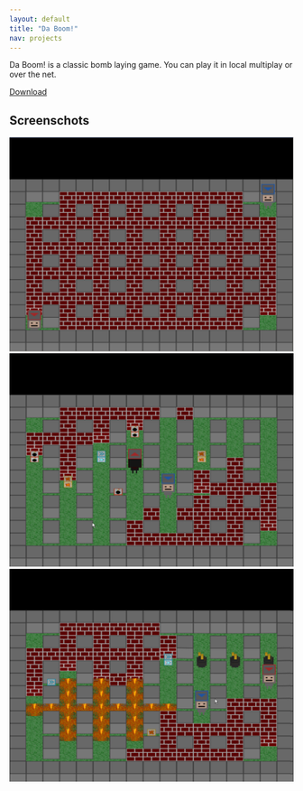 ```yaml
---
layout: default
title: "Da Boom!"
nav: projects
---
```


Da Boom! is a classic bomb laying game. You can play it in local multiplay
or over the net.

<a class="btn btn-default btn-lg" href="http://files.rioki.org/DaBoom/Daboom-0.1.0.exe">
  <span class="glyphicon glyphicon-download"></span> Download
</a>

## Screenschots

<img src="/images/DaBoom-0.1.0-sc1.jpg" class="img-responsive" alt="DaBoom 0.1.0 Screenshot 1" />
<img src="/images/DaBoom-0.1.0-sc2.jpg" class="img-responsive" alt="DaBoom 0.1.0 Screenshot 2" />
<img src="/images/DaBoom-0.1.0-sc3.jpg" class="img-responsive" alt="DaBoom 0.1.0 Screenshot 3" />


